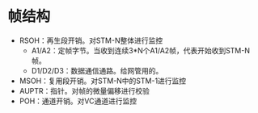 # 帧结构

* RSOH：再生段开销。对STM-N整体进行监控
  * A1/A2：定帧字节。当收到连续3\*N个A1/A2帧，代表开始收到STM-N帧。
  * D1/D2/D3：数据通信通路。给网管用的。
* MSOH：复用段开销。对STM-N中的STM-1进行监控
* AUPTR：指针。对帧的微量偏移进行校验
* POH：通道开销。对VC通道进行监控



